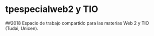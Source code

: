 # tpespecialweb2 y TIO
##2018
Espacio de trabajo compartido para las materias Web 2 y TIO (Tudai, Unicen).

